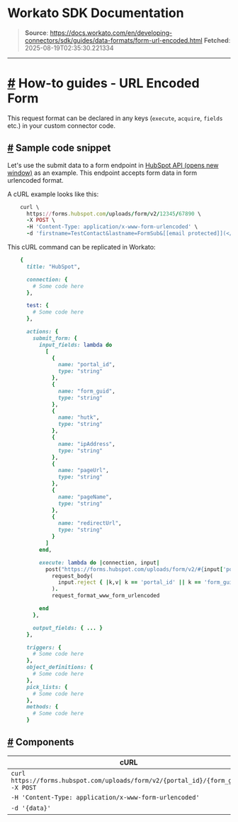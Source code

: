 # Workato SDK Documentation

> **Source**: https://docs.workato.com/en/developing-connectors/sdk/guides/data-formats/form-url-encoded.html
> **Fetched**: 2025-08-19T02:35:30.221334

---

# [#](<#how-to-guides-url-encoded-form>) How-to guides - URL Encoded Form

This request format can be declared in any keys (`execute`, `acquire`, `fields` etc.) in your custom connector code.

## [#](<#sample-code-snippet>) Sample code snippet

Let's use the submit data to a form endpoint in [HubSpot API (opens new window)](<https://developers.hubspot.com/docs/methods/forms/submit_form>) as an example. This endpoint accepts form data in form urlencoded format.

A cURL example looks like this:
```ruby
    curl \
      https://forms.hubspot.com/uploads/form/v2/12345/67890 \
      -X POST \
      -H 'Content-Type: application/x-www-form-urlencoded' \
      -d 'firstname=TestContact&lastname=FormSub&[[email protected]](</cdn-cgi/l/email-protection>)&newcustomproperty=testing&hs_context=%7B%22hutk%22%3A%2260c2ccdfe4892f0fa0593940b12c11aa%22%2C%22ipAddress%22%3A%22192.168.1.12%22%2C%22pageUrl%22%3A%22http%3A%2F%2Fdemo.hubapi.com%2Fcontact%2F%22%2C%22pageName%22%3A%22Contact%2BUs%22%2C%22redirectUrl%22%3A%22http%3A%2F%2Fdemo.hubapi.com%2Fthank-you%2F%22%7D'
```

This cURL command can be replicated in Workato:
```ruby
    {
      title: "HubSpot",

      connection: {
        # Some code here
      },

      test: {
        # Some code here
      },

      actions: {
        submit_form: {
          input_fields: lambda do
            [
              {
                name: "portal_id",
                type: "string"
              },
              {
                name: "form_guid",
                type: "string"
              },
              {
                name: "hutk",
                type: "string"
              },
              {
                name: "ipAddress",
                type: "string"
              },
              {
                name: "pageUrl",
                type: "string"
              },
              {
                name: "pageName",
                type: "string"
              },
              {
                name: "redirectUrl",
                type: "string"
              }
            ]
          end,

          execute: lambda do |connection, input|
            post("https://forms.hubspot.com/uploads/form/v2/#{input['portal_id']}/#{input['form_guid']}").
              request_body(
                input.reject { |k,v| k == 'portal_id' || k == 'form_guid' }
              ).
              request_format_www_form_urlencoded

          end
        },

        output_fields: { ... }
      },

      triggers: {
        # Some code here
      },
      object_definitions: {
        # Some code here
      },
      pick_lists: {
        # Some code here
      },
      methods: {
        # Some code here
      }
```

## [#](<#components>) Components

cURL | Workato  
---|---  
`curl https://forms.hubspot.com/uploads/form/v2/{portal_id}/{form_guid} -X POST` | `post("https://forms.hubspot.com/uploads/form/v2/#{input['portal_id']}/#{input['form_guid']}")`  
`-H 'Content-Type: application/x-www-form-urlencoded'` | `.request_format_www_form_urlencoded`  
`-d '{data}'` | `.request_body(input.reject { |k,v| k == 'portal_id' || k == 'form_guid' })`
